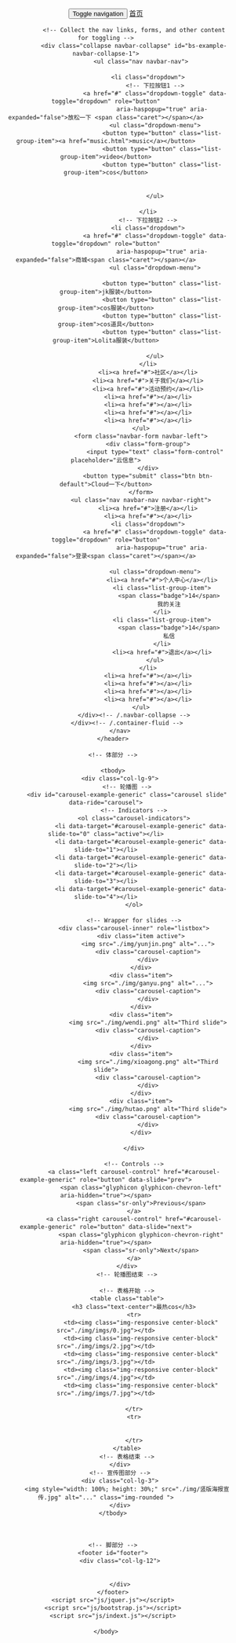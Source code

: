 <!DOCTYPE html>
<html>
	<head>
		<meta charset="utf-8" />
		<meta http-equiv="X-UA-Compatible" content="IE=edge" />
		<meta name="viewport" content="width=device-width, initial-scale=1.0" />
		<title></title>
		<link rel="stylesheet" href="./css/bootstrap.css" />
		<link rel="stylesheet" href="./css/bootstrap.css" />
		<link rel="stylesheet" href="./css/indext.css" />
		<!-- 站点图标 -->
		<link rel="shortcut icon" href="./img/logo.ico" type="image/x-icon">
	</head>
	<body>
		<!-- 头部分 -->
		<header id="header">
			<!-- 导航栏 -->
			<nav class="navbar navbar-inverse">
				<div class="container-fluid">
					<!-- Brand and toggle get grouped for better mobile display -->
					<div class="navbar-header">
						<button type="button" class="navbar-toggle collapsed" data-toggle="collapse"
							data-target="#bs-example-navbar-collapse-1" aria-expanded="false">
							<span class="sr-only">Toggle navigation</span>
							<span class="icon-bar"></span>
							<span class="icon-bar"></span>
							<span class="icon-bar"></span>
						</button>
						<a class="navbar-brand" href="#">首页</a>
					</div>

					<!-- Collect the nav links, forms, and other content for toggling -->
					<div class="collapse navbar-collapse" id="bs-example-navbar-collapse-1">
						<ul class="nav navbar-nav">

							<li class="dropdown">
								<!-- 下拉按钮1 -->
								<a href="#" class="dropdown-toggle" data-toggle="dropdown" role="button"
									aria-haspopup="true" aria-expanded="false">放松一下 <span class="caret"></span></a>
								<ul class="dropdown-menu">
									<button type="button" class="list-group-item"><a href="music.html">music</a></button>
									<button type="button" class="list-group-item">video</button>
									<button type="button" class="list-group-item">cos</button>


								</ul>

							</li>
							<!-- 下拉按钮2 -->
							<li class="dropdown">
								<a href="#" class="dropdown-toggle" data-toggle="dropdown" role="button"
									aria-haspopup="true" aria-expanded="false">商城<span class="caret"></span></a>
								<ul class="dropdown-menu">

									<button type="button" class="list-group-item">jk服装</button>
									<button type="button" class="list-group-item">cos服装</button>
									<button type="button" class="list-group-item">cos道具</button>
									<button type="button" class="list-group-item">Lolita服装</button>

								</ul>
							</li>
							<li><a href="#">社区</a></li>
							<li><a href="#">关于我们</a></li>
							<li><a href="#">活动预约</a></li>
							<li><a href="#"></a></li>
							<li><a href="#"></a></li>
							<li><a href="#"></a></li>
							<li><a href="#"></a></li>
						</ul>
						<form class="navbar-form navbar-left">
							<div class="form-group">
								<input type="text" class="form-control" placeholder="云信息">
							</div>
							<button type="submit" class="btn btn-default">Cloud一下</button>
						</form>
						<ul class="nav navbar-nav navbar-right">
							<li><a href="#">注册</a></li>
							<li><a href="#"></a></li>
							<li class="dropdown">
								<a href="#" class="dropdown-toggle" data-toggle="dropdown" role="button"
									aria-haspopup="true" aria-expanded="false">登录<span class="caret"></span></a>

								<ul class="dropdown-menu">
									<li><a href="#">个人中心</a></li>
									<li class="list-group-item">
										<span class="badge">14</span>
										我的关注
									</li>
									<li class="list-group-item">
										<span class="badge">14</span>
										私信
									</li>
									<li><a href="#">退出</a></li>
								</ul>
							</li>
							<li><a href="#"></a></li>
							<li><a href="#"></a></li>
							<li><a href="#"></a></li>
							<li><a href="#"></a></li>
						</ul>
					</div><!-- /.navbar-collapse -->
				</div><!-- /.container-fluid -->
			</nav>
		</header>

		<!-- 体部分 -->

		<tbody>
			<div class="col-lg-9">
				<!-- 轮播图 -->
				<div id="carousel-example-generic" class="carousel slide" data-ride="carousel">
					<!-- Indicators -->
					<ol class="carousel-indicators">
						<li data-target="#carousel-example-generic" data-slide-to="0" class="active"></li>
						<li data-target="#carousel-example-generic" data-slide-to="1"></li>
						<li data-target="#carousel-example-generic" data-slide-to="2"></li>
						<li data-target="#carousel-example-generic" data-slide-to="3"></li>
						<li data-target="#carousel-example-generic" data-slide-to="4"></li>
					</ol>

					<!-- Wrapper for slides -->
					<div class="carousel-inner" role="listbox">
						<div class="item active">
							<img src="./img/yunjin.png" alt="...">
							<div class="carousel-caption">
							</div>
						</div>
						<div class="item">
							<img src="./img/ganyu.png" alt="...">
							<div class="carousel-caption">
							</div>
						</div>
						<div class="item">
							<img src="./img/wendi.png" alt="Third slide">
							<div class="carousel-caption">
							</div>
						</div>
						<div class="item">
							<img src="./img/xioagong.png" alt="Third slide">
							<div class="carousel-caption">
							</div>
						</div>
						<div class="item">
							<img src="./img/hutao.png" alt="Third slide">
							<div class="carousel-caption">
							</div>
						</div>

					</div>

					<!-- Controls -->
					<a class="left carousel-control" href="#carousel-example-generic" role="button" data-slide="prev">
						<span class="glyphicon glyphicon-chevron-left" aria-hidden="true"></span>
						<span class="sr-only">Previous</span>
					</a>
					<a class="right carousel-control" href="#carousel-example-generic" role="button" data-slide="next">
						<span class="glyphicon glyphicon-chevron-right" aria-hidden="true"></span>
						<span class="sr-only">Next</span>
					</a>
				</div>
				<!-- 轮播图结束 -->

				<!-- 表格开始 -->
				<table class="table">
					<h3 class="text-center">最热cos</h3>
					<tr>
						<td><img class="img-responsive center-block" src="./img/imgs/0.jpg"></td>
						<td><img class="img-responsive center-block" src="./img/imgs/2.jpg"></td>
						<td><img class="img-responsive center-block" src="./img/imgs/3.jpg"></td>
						<td><img class="img-responsive center-block" src="./img/imgs/4.jpg"></td>
						<td><img class="img-responsive center-block" src="./img/imgs/7.jpg"></td>

					</tr>
					<tr>


					</tr>
				</table>
				<!-- 表格结束 -->
			</div>
			<!-- 宣传图部分 -->
			<div class="col-lg-3">
				<img style="width: 100%; height: 30%;" src="./img/竖版海报宣传.jpg" alt="..." class="img-rounded ">
			</div>
		</tbody>



		<!-- 脚部分 -->
		<footer id="footer">
			<div class="col-lg-12">


			</div>
		</footer>
		<script src="js/jquer.js"></script>
		<script src="js/bootstrap.js"></script>
		<script src="js/indext.js"></script>

	</body>
</html>
